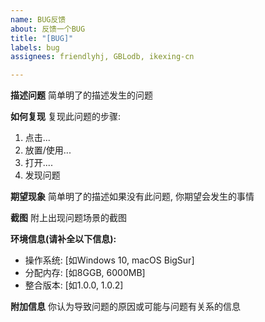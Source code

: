 ```yaml
---
name: BUG反馈
about: 反馈一个BUG
title: "[BUG]"
labels: bug
assignees: friendlyhj, GBLodb, ikexing-cn

---
```


**描述问题**
简单明了的描述发生的问题

**如何复现**
复现此问题的步骤:
1. 点击...
2. 放置/使用...
3. 打开....
4. 发现问题

**期望现象**
简单明了的描述如果没有此问题, 你期望会发生的事情

**截图**
附上出现问题场景的截图

**环境信息(请补全以下信息):**
 - 操作系统: [如Windows 10, macOS BigSur]
 - 分配内存: [如8GGB, 6000MB]
 - 整合版本: [如1.0.0, 1.0.2]

**附加信息**
你认为导致问题的原因或可能与问题有关系的信息
